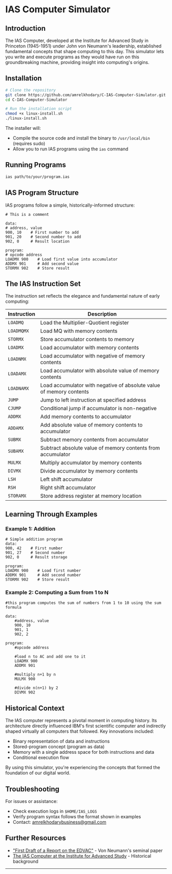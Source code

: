 # IAS Computer Simulator

## Introduction

The IAS Computer, developed at the Institute for Advanced Study in Princeton (1945-1951) under John von Neumann's leadership, established fundamental concepts that shape computing to this day. This simulator lets you write and execute programs as they would have run on this groundbreaking machine, providing insight into computing's origins.

## Installation

```bash
# Clone the repository
git clone https://github.com/amrelkhodary/C-IAS-Computer-Simulator.git
cd C-IAS-Computer-Simulator

# Run the installation script
chmod +x linux-install.sh
./linux-install.sh
```

The installer will:
- Compile the source code and install the binary to `/usr/local/bin` (requires sudo)
- Allow you to run IAS programs using the `ias` command

## Running Programs

```bash
ias path/to/your/program.ias
```

## IAS Program Structure

IAS programs follow a simple, historically-informed structure:

```
# This is a comment

data:
# address, value
900, 10    # First number to add
901, 20    # Second number to add
902, 0     # Result location

program:
# opcode address
LOADMX 900    # Load first value into accumulator
ADDMX 901     # Add second value
STORMX 902    # Store result
```

## The IAS Instruction Set

The instruction set reflects the elegance and fundamental nature of early computing:

| Instruction | Description |
|-------------|-------------|
| `LOADMQ` | Load the Multiplier-Quotient register |
| `LOADMQMX` | Load MQ with memory contents |
| `STORMX` | Store accumulator contents to memory |
| `LOADMX` | Load accumulator with memory contents |
| `LOADNMX` | Load accumulator with negative of memory contents |
| `LOADAMX` | Load accumulator with absolute value of memory contents |
| `LOADNAMX` | Load accumulator with negative of absolute value of memory contents |
| `JUMP` | Jump to left instruction at specified address |
| `CJUMP` | Conditional jump if accumulator is non-negative |
| `ADDMX` | Add memory contents to accumulator |
| `ADDAMX` | Add absolute value of memory contents to accumulator |
| `SUBMX` | Subtract memory contents from accumulator |
| `SUBAMX` | Subtract absolute value of memory contents from accumulator |
| `MULMX` | Multiply accumulator by memory contents |
| `DIVMX` | Divide accumulator by memory contents |
| `LSH` | Left shift accumulator |
| `RSH` | Right shift accumulator |
| `STORAMX` | Store address register at memory location |

## Learning Through Examples

### Example 1: Addition
```
# Simple addition program
data:
900, 42    # First number
901, 27    # Second number
902, 0     # Result storage

program:
LOADMX 900    # Load first number
ADDMX 901     # Add second number
STORMX 902    # Store result
```

### Example 2: Computing a Sum from 1 to N
```
#this program computes the sum of numbers from 1 to 10 using the sum formula

data:
	#address, value
	900, 10 
	901, 1 
	902, 2

program:	
	#opcode address

	#load n to AC and add one to it
	LOADMX 900
	ADDMX 901
			
	#multiply n+1 by n
	MULMX 900
	
	#divide n(n+1) by 2
	DIVMX 902

```

## Historical Context

The IAS computer represents a pivotal moment in computing history. Its architecture directly influenced IBM's first scientific computer and indirectly shaped virtually all computers that followed. Key innovations included:

- Binary representation of data and instructions
- Stored-program concept (program as data)
- Memory with a single address space for both instructions and data
- Conditional execution flow

By using this simulator, you're experiencing the concepts that formed the foundation of our digital world.

## Troubleshooting

For issues or assistance:
- Check execution logs in `$HOME/IAS_LOGS`
- Verify program syntax follows the format shown in examples
- Contact: amrelkhodarybusiness@gmail.com

## Further Resources

- ["First Draft of a Report on the EDVAC"](https://en.wikipedia.org/wiki/First_Draft_of_a_Report_on_the_EDVAC) - Von Neumann's seminal paper
- [The IAS Computer at the Institute for Advanced Study](https://www.ias.edu/electronic-computer-project) - Historical background

---
